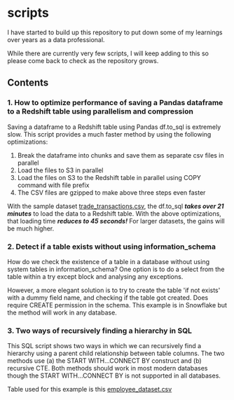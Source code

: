 # scripts

I have started to build up this repository to put down some of my learnings over years as a data professional.

While there are currently very few scripts, I will keep adding to this so please come back to check as the repository grows.

## Contents

### 1. How to optimize performance of saving a Pandas dataframe to a Redshift table using parallelism and compression
Saving a dataframe to a Redshift table using Pandas df.to_sql is extremely slow.
This script provides a much faster method by using the following optimizations:
1. Break the dataframe into chunks and save them as separate csv files in parallel
2. Load the files to S3 in parallel
3. Load the files on S3 to the Redshift table in parallel using COPY command with file prefix
4. The CSV files are gzipped to make above three steps even faster

With the sample dataset [trade_transactions.csv](https://github.com/arindamsinha12/scripts/tree/main/data), the
df.to_sql ***takes over 21 minutes*** to load the data to a Redshift table. With the above optimizations,
that loading time ***reduces to 45 seconds!*** For larger datasets, the gains will be much higher.

### 2. Detect if a table exists without using information_schema
How do we check the existence of a table in a database without using system tables in information_schema?
One option is to do a select from the table within a try except block and analysing any exceptions.

However, a more elegant solution
is to try to create the table 'if not exists' with a dummy field name, and checking if the table
got created. Does require CREATE permission in the schema. This example is in Snowflake but the
method will work in any database.

### 3. Two ways of recursively finding a hierarchy in SQL
This SQL script shows two ways in which we can recursively find a hierarchy using a parent child
relationship between table columns. The two methods use (a) the START WITH...CONNECT BY construct
and (b) recursive CTE. Both methods should work in most modern databases though the
START WITH...CONNECT BY is not supported in all databases.

Table used for this example is this [employee_dataset.csv](https://github.com/arindamsinha12/scripts/tree/main/data)

